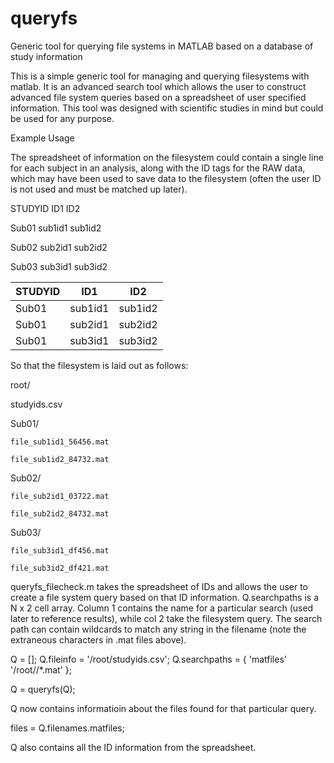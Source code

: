 # queryfs
Generic tool for querying file systems in MATLAB based on a database of study information

This is a simple generic tool for managing and querying filesystems with matlab. It is an advanced search tool which allows the user to construct advanced file system queries based on a spreadsheet of user specified information. This tool was designed with scientific studies in mind but could be used for any purpose. 

Example Usage

The spreadsheet of information on the filesystem could contain a single line for each subject in an analysis, along with the ID tags for the RAW data, which may have been used to save data to the filesystem (often the user ID is not used and must be matched up later).

STUDYID	ID1	    ID2

Sub01	  sub1id1	sub1id2

Sub02	  sub2id1	sub2id2

Sub03	  sub3id1	sub3id2

STUDYID | ID1 | ID2
--- | --- | ---
Sub01 | sub1id1 | sub1id2
Sub01 | sub2id1 | sub2id2
Sub01 | sub3id1 | sub3id2

So that the filesystem is laid out as follows:

root/

  studyids.csv
  
  Sub01/
  
    file_sub1id1_56456.mat
    
    file_sub1id2_84732.mat
    
  Sub02/
  
    file_sub2id1_03722.mat
    
    file_sub2id2_84732.mat
    
  Sub03/
  
    file_sub3id1_df456.mat
    
    file_sub3id2_df421.mat
  
queryfs_filecheck.m takes the spreadsheet of IDs and allows the user to create a file system query based on that ID information. Q.searchpaths is a N x 2 cell array. Column 1 contains the name for a particular search (used later to reference results), while col 2 take the filesystem query. The search path can contain wildcards to match any string in the filename (note the extraneous characters in .mat files above).
 
Q = [];
Q.fileinfo = '/root/studyids.csv';
Q.searchpaths = {
    'matfiles' '/root/<ID1>/<ID2>*.mat'
    };

Q = queryfs(Q);

Q now contains informatioin about the files found for that particular query.

files = Q.filenames.matfiles;

Q also contains all the ID information from the spreadsheet.



